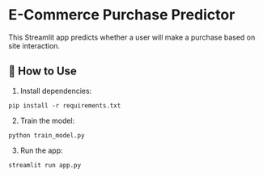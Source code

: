 # E-Commerce Purchase Predictor

This Streamlit app predicts whether a user will make a purchase based on site interaction.

## 🚀 How to Use

1. Install dependencies:
```
pip install -r requirements.txt
```

2. Train the model:
```
python train_model.py
```

3. Run the app:
```
streamlit run app.py
```